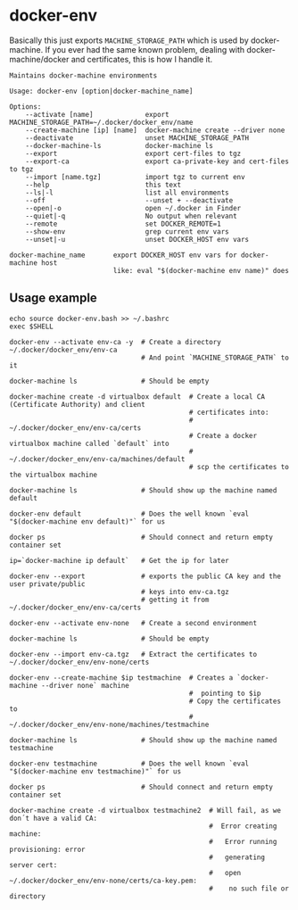 # docker-env

Basically this just exports `MACHINE_STORAGE_PATH` which is used by docker-machine.
If you ever had the same known problem, dealing with docker-machine/docker and certificates, this is how I handle it.

    Maintains docker-machine environments

    Usage: docker-env [option|docker-machine_name]

    Options:
        --activate [name]             export MACHINE_STORAGE_PATH=~/.docker/docker_env/name
        --create-machine [ip] [name]  docker-machine create --driver none
        --deactivate                  unset MACHINE_STORAGE_PATH
        --docker-machine-ls           docker-machine ls
        --export                      export cert-files to tgz
        --export-ca                   export ca-private-key and cert-files to tgz
        --import [name.tgz]           import tgz to current env
        --help                        this text
        --ls|-l                       list all environments
        --off                         --unset + --deactivate
        --open|-o                     open ~/.docker in Finder
        --quiet|-q                    No output when relevant
        --remote                      set DOCKER_REMOTE=1
        --show-env                    grep current env vars
        --unset|-u                    unset DOCKER_HOST env vars

    docker-machine_name       export DOCKER_HOST env vars for docker-machine host
                              like: eval "$(docker-machine env name)" does

## Usage example

    echo source docker-env.bash >> ~/.bashrc
    exec $SHELL

    docker-env --activate env-ca -y  # Create a directory ~/.docker/docker_env/env-ca
                                     # And point `MACHINE_STORAGE_PATH` to it

    docker-machine ls                # Should be empty

    docker-machine create -d virtualbox default  # Create a local CA (Certificate Authority) and client 
                                                 # certificates into:
                                                 #  ~/.docker/docker_env/env-ca/certs
                                                 # Create a docker virtualbox machine called `default` into
                                                 #  ~/.docker/docker_env/env-ca/machines/default
                                                 # scp the certificates to the virtualbox machine

    docker-machine ls                # Should show up the machine named default

    docker-env default               # Does the well known `eval "$(docker-machine env default)"` for us 

    docker ps                        # Should connect and return empty container set

    ip=`docker-machine ip default`   # Get the ip for later

    docker-env --export              # exports the public CA key and the user private/public 
                                     # keys into env-ca.tgz
                                     # getting it from ~/.docker/docker_env/env-ca/certs

    docker-env --activate env-none   # Create a second environment
    
    docker-machine ls                # Should be empty
    
    docker-env --import env-ca.tgz   # Extract the certificates to ~/.docker/docker_env/env-none/certs
    
    docker-env --create-machine $ip testmachine  # Creates a `docker-machine --driver none` machine 
                                                 #  pointing to $ip
                                                 # Copy the certificates to
                                                 #  ~/.docker/docker_env/env-none/machines/testmachine

    docker-machine ls                # Should show up the machine named testmachine

    docker-env testmachine           # Does the well known `eval "$(docker-machine env testmachine)"` for us 

    docker ps                        # Should connect and return empty container set

    docker-machine create -d virtualbox testmachine2  # Will fail, as we don´t have a valid CA:
                                                      #  Error creating machine: 
                                                      #   Error running provisioning: error 
                                                      #   generating server cert: 
                                                      #   open ~/.docker/docker_env/env-none/certs/ca-key.pem: 
                                                      #    no such file or directory

